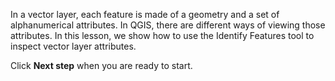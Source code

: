In a vector layer, each feature is made of a geometry and a set of
alphanumerical attributes. In QGIS, there are different ways of viewing
those attributes. In this lesson, we show how to use the Identify
Features tool to inspect vector layer attributes.

Click **Next step** when you are ready to start.
